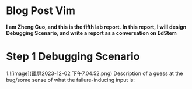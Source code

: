 # Blog Post Vim
**I am Zheng Guo, and this is the fifth lab report.**
**In this report, I will design Debugging Scenario, and write a report as a conversation on EdStem**

# Step 1 Debugging Scenario
1.![image](截屏2023-12-02 下午7.04.52.png)
Description of a guess at the bug/some sense of what the failure-inducing input is:
